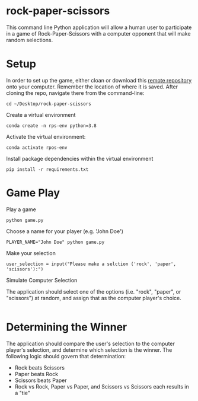 # rock-paper-scissors

This command line Python application will allow a human user to participate in a game of Rock-Paper-Scissors with a computer opponent that will make random selections.

# Setup

In order to set up the game, either cloan or download this [remote repository](https://github.com/travisschelhorn/rock-paper-scissors) onto your computer.  Remember the location of where it is saved.  After cloning the repo, navigate there from the command-line:

```
cd ~/Desktop/rock-paper-scissors
```

Create a virtual environment

```
conda create -n rps-env python=3.8
```

Activate the virtual environment:

```
conda activate rpos-env
```

Install package dependencies within the virtual environment

```
pip install -r requirements.txt
```

# Game Play
Play a game

```
python game.py
```

Choose a name for your player (e.g. 'John Doe')

```
PLAYER_NAME="John Doe" python game.py
```

Make your selection

```
user_selection = input("Please make a selction ('rock', 'paper', 'scissors'):")
```


Simulate Computer Selection

The application should select one of the options (i.e. "rock", "paper", or "scissors") at random, and assign that as the computer player's choice.


```

```
# Determining the Winner
The application should compare the user's selection to the computer player's selection, and determine which selection is the winner. The following logic should govern that determination:


+ Rock beats Scissors
+ Paper beats Rock
+ Scissors beats Paper
+ Rock vs Rock, Paper vs Paper, and Scissors vs Scissors each results in a "tie"


```

```